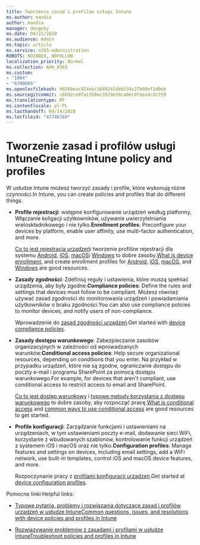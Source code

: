 ```yaml
---
title: Tworzenie zasad i profilów usługi Intune
ms.author: mandia
author: mandia
manager: dougeby
ms.date: 04/21/2020
ms.audience: Admin
ms.topic: article
ms.service: o365-administration
ROBOTS: NOINDEX, NOFOLLOW
localization_priority: Normal
ms.collection: Adm_O365
ms.custom:
- "1064"
- "6700005"
ms.openlocfilehash: 9026beac824ebc3849241dbb534c27b00ef1d0eb
ms.sourcegitcommit: c6692ce0fa1358ec3529e59ca0ecdfdea4cdc759
ms.translationtype: MT
ms.contentlocale: pl-PL
ms.lasthandoff: 09/14/2020
ms.locfileid: "47746769"
---
```

# <a name="creating-intune-policy-and-profiles"></a><span data-ttu-id="ce3e6-102">Tworzenie zasad i profilów usługi Intune</span><span class="sxs-lookup"><span data-stu-id="ce3e6-102">Creating Intune policy and profiles</span></span>

<span data-ttu-id="ce3e6-103">W usłudze Intune możesz tworzyć zasady i profile, które wykonują różne czynności.</span><span class="sxs-lookup"><span data-stu-id="ce3e6-103">In Intune, you can create policies and profiles that do different things.</span></span>

- <span data-ttu-id="ce3e6-104">**Profile rejestracji**: wstępne konfigurowanie urządzeń według platformy, Włączanie koligacji użytkowników, używanie uwierzytelniania wieloskładnikowego i nie tylko.</span><span class="sxs-lookup"><span data-stu-id="ce3e6-104">**Enrollment profiles**: Preconfigure your devices by platform, enable user affinity, use multi-factor authentication, and more.</span></span>

  <span data-ttu-id="ce3e6-105">[Co to jest rejestracja urządzeń](https://docs.microsoft.com/intune/device-enrollment)i tworzenie profilów rejestracji dla systemu [Android](https://docs.microsoft.com/intune/android-enroll), [iOS](https://docs.microsoft.com/intune/ios-enroll), [macOS](https://docs.microsoft.com/intune/macos-enroll)i [Windows](https://docs.microsoft.com/intune/windows-enrollment-methods) to dobre zasoby.</span><span class="sxs-lookup"><span data-stu-id="ce3e6-105">[What is device enrollment](https://docs.microsoft.com/intune/device-enrollment), and create enrollment profiles for [Android](https://docs.microsoft.com/intune/android-enroll), [iOS](https://docs.microsoft.com/intune/ios-enroll), [macOS](https://docs.microsoft.com/intune/macos-enroll), and [Windows](https://docs.microsoft.com/intune/windows-enrollment-methods) are good resources.</span></span>

- <span data-ttu-id="ce3e6-106">**Zasady zgodności**: Zdefiniuj reguły i ustawienia, które muszą spełniać urządzenia, aby były zgodne.</span><span class="sxs-lookup"><span data-stu-id="ce3e6-106">**Compliance policies**: Define the rules and settings that devices must follow to be compliant.</span></span> <span data-ttu-id="ce3e6-107">Możesz również używać zasad zgodności do monitorowania urządzeń i powiadamiania użytkowników o braku zgodności.</span><span class="sxs-lookup"><span data-stu-id="ce3e6-107">You can also use compliance policies to monitor devices, and notify users of non-compliance.</span></span>

  <span data-ttu-id="ce3e6-108">Wprowadzenie do [zasad zgodności urządzeń](https://docs.microsoft.com/intune/device-compliance-get-started).</span><span class="sxs-lookup"><span data-stu-id="ce3e6-108">Get started with [device compliance policies](https://docs.microsoft.com/intune/device-compliance-get-started).</span></span>
- <span data-ttu-id="ce3e6-109">**Zasady dostępu warunkowego**: Zabezpieczanie zasobów organizacyjnych w zależności od wprowadzanych warunków.</span><span class="sxs-lookup"><span data-stu-id="ce3e6-109">**Conditional access policies**: Help secure organizational resources, depending on conditions that you enter.</span></span> <span data-ttu-id="ce3e6-110">Na przykład w przypadku urządzeń, które nie są zgodne, ograniczanie dostępu do poczty e-mail i programu SharePoint za pomocą dostępu warunkowego.</span><span class="sxs-lookup"><span data-stu-id="ce3e6-110">For example, for devices that aren't compliant, use conditional access to restrict access to email and SharePoint.</span></span>

  <span data-ttu-id="ce3e6-111">[Co to jest dostęp warunkowy](https://docs.microsoft.com/intune/conditional-access) i [typowe metody korzystania z dostępu warunkowego](https://docs.microsoft.com/intune/conditional-access-intune-common-ways-use) to dobre zasoby, aby rozpocząć pracę.</span><span class="sxs-lookup"><span data-stu-id="ce3e6-111">[What is conditional access](https://docs.microsoft.com/intune/conditional-access) and [common ways to use conditional access](https://docs.microsoft.com/intune/conditional-access-intune-common-ways-use) are good resources to get started.</span></span>

- <span data-ttu-id="ce3e6-112">**Profile konfiguracji**: Zarządzanie funkcjami i ustawieniami na urządzeniach, w tym ustawieniami poczty e-mail, dodawanie sieci WiFi, korzystanie z wbudowanych szablonów, kontrolowanie funkcji urządzeń z systemem iOS i macOS oraz nie tylko.</span><span class="sxs-lookup"><span data-stu-id="ce3e6-112">**Configuration profiles**: Manage features and settings on devices, including email settings, add a WiFi network, use built-in templates, control iOS and macOS device features, and more.</span></span>

  <span data-ttu-id="ce3e6-113">Rozpoczynanie pracy z [profilami konfiguracji urządzeń](https://docs.microsoft.com/intune/device-profiles).</span><span class="sxs-lookup"><span data-stu-id="ce3e6-113">Get started at [device configuration profiles](https://docs.microsoft.com/intune/device-profiles).</span></span>

<span data-ttu-id="ce3e6-114">Pomocne linki:</span><span class="sxs-lookup"><span data-stu-id="ce3e6-114">Helpful links:</span></span>

- [<span data-ttu-id="ce3e6-115">Typowe pytania, problemy i rozwiązania dotyczące zasad i profilów urządzeń w usłudze Intune</span><span class="sxs-lookup"><span data-stu-id="ce3e6-115">Common questions, issues, and resolutions with device policies and profiles in Intune</span></span>](https://docs.microsoft.com/intune/device-profile-troubleshoot)

- [<span data-ttu-id="ce3e6-116">Rozwiązywanie problemów z zasadami i profilami w usłudze Intune</span><span class="sxs-lookup"><span data-stu-id="ce3e6-116">Troubleshoot policies and profiles in Intune</span></span>](https://docs.microsoft.com/intune/troubleshoot-policies-in-microsoft-intune)
